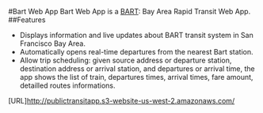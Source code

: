 #Bart Web App
Bart Web App is a [BART](http://www.bart.gov/): Bay Area Rapid Transit Web App.
##Features
 * Displays information and live updates about BART transit system in San Francisco Bay Area.
 * Automatically opens real-time departures from the nearest Bart station.
 * Allow trip scheduling: given source address or departure station, destination address or arrival station, and departures or arrival time, 
     the app shows the list of train, departures times, arrival times, fare amount, detailled routes informations.
     
[URL]http://publictransitapp.s3-website-us-west-2.amazonaws.com/
 
